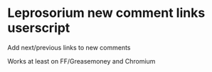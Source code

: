 Leprosorium new comment links userscript
========================================

Add next/previous links to new comments

Works at least on FF/Greasemoney and Chromium
